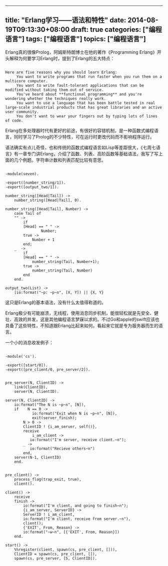 
---
title: "Erlang学习——语法和特性"
date: 2014-08-19T09:13:30+08:00
draft: true
categories: ["编程语言"]
tags: ["编程语言"]
topics: ["编程语言"]
---

Erlang真的很像Prolog，阿姆斯特朗博士在他的著作《Programming Erlang》开头解释为何要学习Erlang时，提到了Erlang的五大特点：

<!--more-->


```

Here are five reasons why you should learn Erlang:
	 You want to write programs that run faster when you run them on a multicore computer.
	 You want to write fault-tolerant applications that can be modified without taking them out of service.
	 You've heard about **functional programming** and you're wondering whether the techniques really work.
	 You want to use a language that has been battle tested in real large-scale industrial products that has great libraries and an active user community.
	 You don't want to wear your fingers out by typing lots of lines of code.

```


Erlang在多处理器时代有更好的前途，有很好的容错机制，是一种函数式编程语言，同时学习了Prolog的不少特性，可在运行时更改代码而不影响程序运行。

语法确实有点儿奇怪，也和传统的函数式编程语言如Lisp等差距很大，《七周七语言》有一章专门讲Erlang，介绍了函数、列表、高阶函数等基础语法，我写了写上面的几个例题。字符串计数和列表匹配比较有意思。


```

-module(seven).

-export([number_string/1]).
-export([output_two/1]).

number_string([Head|Tail]) -> 
    number_string([Head|Tail], 0).

number_string([Head|Tail], Number) -> 
    case Tail of
	"" -> 
	    if 
		[Head] == " " -> 
	            Number;
		true -> 
		    Number + 1
	    end;
	_  -> 
	    if
		[Head] == " " -> 
		    number_string(Tail, Number+1);
		true -> 
		    number_string(Tail, Number)
	    end
    end.

output_two(List) -> 
    [io:format("~p: ~p~n", [X, Y]) || {X, Y} 

```


这只是Erlang的基本语法，没有什么太值得称道的。

Erlang极少有可能崩溃，无线程，使用消息同步机制，能很轻松就是先安全、健壮、高效的并发，这是其他编程语言梦寐以求的。不过Go和apple的swift应该也具备了这些特性，不知道跟Erlang比起来如何。看起来它就是专为服务器而生的语言。

一个小的消息收发例子：


```

-module('cs').

-export([start/0]).
-export([pre_client/0, pre_server/2]).


pre_server(N, ClientID) -> 
    link(ClientID),
    server(N, ClientID).

server(N, ClientID) -> 
    io:format("The N is ~p~n", [N]),
    if    N == 0 -> 
            io:format("Exit when N is ~p~n", [N]),
            exit(server_finish);
        N > 0 -> 
	    ClientID ! {i_am_server, self()},
	    receive
	        i_am_client -> 
		   io:format("I'm server, receive client.~n");
		_ -> 
		   io:format("Recieve others~n")
	    end,
	server(N-1, ClientID)
    end.


pre_client() -> 
    process_flag(trap_exit, true),
    client().
	
client() -> 
    receive
 	finish -> 
	    io:format("I'm client, and going to finish~n");
	    {i_am_server, ServerID} -> 
		ServerID ! i_am_client,
		io:format("I'm client, receive from server.~n"),
		client();
	    {'EXIT', From, Reason} -> 
		io:format("~w~n", [{'EXIT', From, Reason}])
	end.

start() -> 
    %%register(client, spawn(cs, pre_client, [])),
    ClientID = spawn(cs, pre_client, []),
    spawn(cs, pre_server, [5, ClientID]).


```
